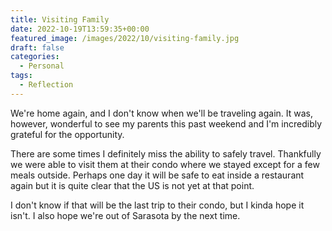 ```yaml
---
title: Visiting Family
date: 2022-10-19T13:59:35+00:00
featured_image: /images/2022/10/visiting-family.jpg
draft: false
categories:
  - Personal
tags:
  - Reflection
---
```


We're home again, and I don't know when we'll be traveling again. It was, however, wonderful to see my parents this past weekend and I'm incredibly grateful for the opportunity.

There are some times I definitely miss the ability to safely travel. Thankfully we were able to visit them at their condo where we stayed except for a few meals outside. Perhaps one day it will be safe to eat inside a restaurant again but it is quite clear that the US is not yet at that point.

I don't know if that will be the last trip to their condo, but I kinda hope it isn't. I also hope we're out of Sarasota by the next time.